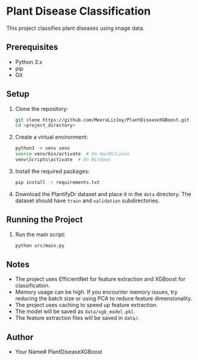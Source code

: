 # Plant Disease Classification

This project classifies plant diseases using image data.

## Prerequisites

* Python 3.x
* pip
* Git

## Setup

1.  Clone the repository:

    ```bash
    git clone https://github.com/MeeraLizJoy/PlantDiseaseXGBoost.git
    cd <project_directory>
    ```

2.  Create a virtual environment:

    ```bash
    python3 -m venv venv
    source venv/bin/activate  # On macOS/Linux
    venv\Scripts\activate  # On Windows
    ```

3.  Install the required packages:

    ```bash
    pip install -r requirements.txt
    ```

4.  Download the PlantifyDr dataset and place it in the `data` directory. The dataset should have `train` and `validation` subdirectories.

## Running the Project

1.  Run the main script:

    ```bash
    python src/main.py
    ```

## Notes

* The project uses EfficientNet for feature extraction and XGBoost for classification.
* Memory usage can be high. If you encounter memory issues, try reducing the batch size or using PCA to reduce feature dimensionality.
* The project uses caching to speed up feature extraction.
* The model will be saved as `data/xgb_model.pkl`.
* The feature extraction files will be saved in `data/`.

## Author

* Your Name# PlantDiseaseXGBoost
